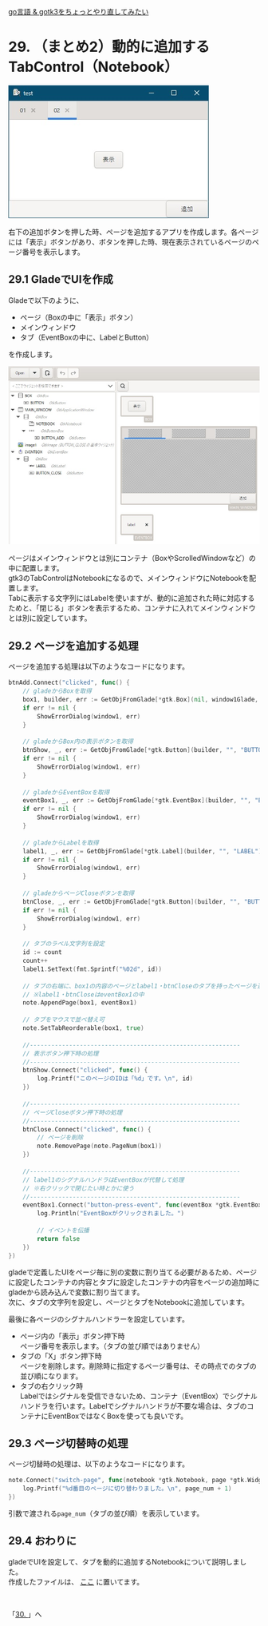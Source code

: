 [go言語 & gotk3をちょっとやり直してみたい](../../README.md#go%E8%A8%80%E8%AA%9Egotk3%E3%82%92%E3%81%A1%E3%82%87%E3%81%A3%E3%81%A8%E3%82%84%E3%82%8A%E7%9B%B4%E3%81%97%E3%81%A6%E3%81%BF%E3%81%9F%E3%81%84)  

# 29. （まとめ2）動的に追加するTabControl（Notebook）  

![](image/window.jpg)  

右下の追加ボタンを押した時、ページを追加するアプリを作成します。各ページには「表示」ボタンがあり、ボタンを押した時、現在表示されているページのページ番号を表示します。  

## 29.1 GladeでUIを作成  

Gladeで以下のように、  

- ページ（Boxの中に「表示」ボタン）  
- メインウィンドウ  
- タブ（EventBoxの中に、LabelとButton）  

を作成します。  

![](image/glade.jpg)  

ページはメインウィンドウとは別にコンテナ（BoxやScrolledWindowなど）の中に配置します。  
gtk3のTabControlはNotebookになるので、メインウィンドウにNotebookを配置します。  
Tabに表示する文字列にはLabelを使いますが、動的に追加された時に対応するためと、「閉じる」ボタンを表示するため、コンテナに入れてメインウィンドウとは別に設定しています。  

## 29.2 ページを追加する処理  

ページを追加する処理は以下のようなコードになります。  

```go
btnAdd.Connect("clicked", func() {
	// gladeからBoxを取得
	box1, builder, err := GetObjFromGlade[*gtk.Box](nil, window1Glade, "BOX")
	if err != nil {
		ShowErrorDialog(window1, err)
	}
	
	// gladeからBox内の表示ボタンを取得
	btnShow, _, err := GetObjFromGlade[*gtk.Button](builder, "", "BUTTON")
	if err != nil {
		ShowErrorDialog(window1, err)
	}
	
	// gladeからEventBoxを取得
	eventBox1, _, err := GetObjFromGlade[*gtk.EventBox](builder, "", "EVENTBOX")
	if err != nil {
		ShowErrorDialog(window1, err)
	}
	
	// gladeからLabelを取得
	label1, _, err := GetObjFromGlade[*gtk.Label](builder, "", "LABEL")
	if err != nil {
		ShowErrorDialog(window1, err)
	}
	
	// gladeからページCloseボタンを取得
	btnClose, _, err := GetObjFromGlade[*gtk.Button](builder, "", "BUTTON_CLOSE")
	if err != nil {
		ShowErrorDialog(window1, err)
	}
	
	// タブのラベル文字列を設定
	id := count
	count++
	label1.SetText(fmt.Sprintf("%02d", id))
	
	// タブの右端に、box1の内容のページとlabel1・btnCloseのタブを持ったページを追加
	// ※label1・btnCloseはeventBox1の中
	note.AppendPage(box1, eventBox1)
	
	// タブをマウスで並べ替え可
	note.SetTabReorderable(box1, true)
	
	//-----------------------------------------------------------
	// 表示ボタン押下時の処理
	//-----------------------------------------------------------
	btnShow.Connect("clicked", func() {
		log.Printf("このページのIDは「%d」です。\n", id)
	})
	
	//-----------------------------------------------------------
	// ページCloseボタン押下時の処理
	//-----------------------------------------------------------
	btnClose.Connect("clicked", func() {
		// ページを削除
		note.RemovePage(note.PageNum(box1))
	})
	
	//-----------------------------------------------------------
	// label1のシグナルハンドラはEventBoxが代替して処理
	// ※右クリックで閉じたい時とかに使う
	//-----------------------------------------------------------
	eventBox1.Connect("button-press-event", func(eventBox *gtk.EventBox, ev *gdk.Event) bool {
		log.Println("EventBoxがクリックされました。")
		
		// イベントを伝播
		return false
	})
})
```

gladeで定義したUIをページ毎に別の変数に割り当てる必要があるため、ページに設定したコンテナの内容とタブに設定したコンテナの内容をページの追加時にgladeから読み込んで変数に割り当てます。  
次に、タブの文字列を設定し、ページとタブをNotebookに追加しています。  

最後に各ページのシグナルハンドラーを設定しています。  

- ページ内の「表示」ボタン押下時  
  ページ番号を表示します。（タブの並び順ではありません）  
- タブの「X」ボタン押下時  
  ページを削除します。削除時に指定するページ番号は、その時点でのタブの並び順になります。  
- タブの右クリック時  
  Labelではシグナルを受信できないため、コンテナ（EventBox）でシグナルハンドラを行います。Labelでシグナルハンドラが不要な場合は、タブのコンテナにEventBoxではなくBoxを使っても良いです。  

## 29.3 ページ切替時の処理  

ページ切替時の処理は、以下のようなコードになります。

```go
note.Connect("switch-page", func(notebook *gtk.Notebook, page *gtk.Widget, page_num int) {
	log.Printf("%d番目のページに切り替わりました。\n", page_num + 1)
})
```

引数で渡される`page_num`（タブの並び順）を表示しています。  

## 29.4 おわりに  

gladeでUIを設定して、タブを動的に追加するNotebookについて説明しました。  
作成したファイルは、
[ここ](29_Notebook.go)
に置いてます。  


</br>

「[30. ](../30/README.md)」へ
